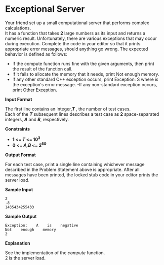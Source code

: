 # Exceptional    Server

Your    friend    set    up    a    small    computational    server    that    performs complex    calculations.    
It    has    a    function    that    takes **2** large    numbers    as    its    input    and    returns    a    numeric    result.    Unfortunately,    there are    various    exceptions    that    may    occur    during    execution.
Complete    the    code    in    your    editor    so    that    it    prints    appropriate    error    messages,    should    anything    go    wrong.
The    expected    behavior    is    defined    as    follows:
- If    the    compute    function    runs    fine    with    the    given    arguments,    then    print    the    result    of    the    function    call.
- If    it    fails    to    allocate    the    memory    that    it    needs,    print    Not    enough    memory.
- If    any    other    standard    C++    exception    occurs,    print    Exception:    S    where         is    the    exception's    error message.
-If    any    non-standard    exception    occurs,    print    Other    Exception.

**Input    Format**

The    first    line    contains    an    integer,***T*** ,    the    number    of    test    cases.    
Each    of    the ***T***  subsequent    lines    describes    a    test    case    as **2**         space-separated    integers, ***A*** and ***B***,    respectively.

**Constraints**

- **1 <= *T* <= 10<sup>3</sup>**
- **0 <= *A,B* <= 2<sup>60</sup>**

**Output    Format**

For    each    test    case,    print    a    single    line    containing    whichever    message    described    in    the    Problem    Statement above    is    appropriate.    After    all    messages    have    been    printed,    the    locked    stub    code    in    your    editor    prints    the
server    load.

**Sample    Input**

```
2
-8    
1435434255433    
```
**Sample    Output**

```
Exception:    A    is    negative
Not    enough    memory
2
```
**Explanation**

See    the    implementation    of    the    _compute_    function.    
2 is    the    server    load.